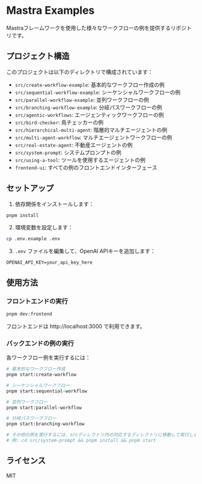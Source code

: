# Mastra Examples

Mastraフレームワークを使用した様々なワークフローの例を提供するリポジトリです。

## プロジェクト構造

このプロジェクトは以下のディレクトリで構成されています：

- `src/create-workflow-example`: 基本的なワークフロー作成の例
- `src/sequential-workflow-example`: シーケンシャルワークフローの例
- `src/parallel-workflow-example`: 並列ワークフローの例
- `src/branching-workflow-example`: 分岐パスワークフローの例
- `src/agentic-workflows`: エージェンティックワークフローの例
- `src/bird-checker`: 鳥チェッカーの例
- `src/hierarchical-multi-agent`: 階層的マルチエージェントの例
- `src/multi-agent-workflow`: マルチエージェントワークフローの例
- `src/real-estate-agent`: 不動産エージェントの例
- `src/system-prompt`: システムプロンプトの例
- `src/using-a-tool`: ツールを使用するエージェントの例
- `frontend-ui`: すべての例のフロントエンドインターフェース

## セットアップ

1. 依存関係をインストールします：

```bash
pnpm install
```

2. 環境変数を設定します：

```bash
cp .env.example .env
```

3. `.env` ファイルを編集して、OpenAI APIキーを追加します：

```
OPENAI_API_KEY=your_api_key_here
```

## 使用方法

### フロントエンドの実行

```bash
pnpm dev:frontend
```

フロントエンドは http://localhost:3000 で利用できます。

### バックエンドの例の実行

各ワークフロー例を実行するには：

```bash
# 基本的なワークフロー作成
pnpm start:create-workflow

# シーケンシャルワークフロー
pnpm start:sequential-workflow

# 並列ワークフロー
pnpm start:parallel-workflow

# 分岐パスワークフロー
pnpm start:branching-workflow

# その他の例を実行するには、srcディレクトリ内の対応するディレクトリに移動して実行します
# 例: cd src/system-prompt && pnpm install && pnpm start
```

## ライセンス

MIT
